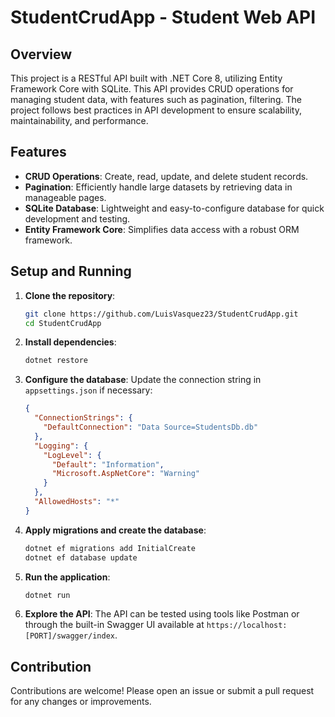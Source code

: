 # StudentCrudApp - Student Web API

## Overview

This project is a RESTful API built with .NET Core 8, utilizing Entity Framework Core with SQLite. This API provides CRUD operations for managing student data, with features such as pagination, filtering. 
The project follows best practices in API development to ensure scalability, maintainability, and performance.

## Features

- **CRUD Operations**: Create, read, update, and delete student records.
- **Pagination**: Efficiently handle large datasets by retrieving data in manageable pages.
- **SQLite Database**: Lightweight and easy-to-configure database for quick development and testing.
- **Entity Framework Core**: Simplifies data access with a robust ORM framework.


## Setup and Running

1. **Clone the repository**:
    ```bash
    git clone https://github.com/LuisVasquez23/StudentCrudApp.git
    cd StudentCrudApp
    ```

2. **Install dependencies**:
    ```bash
    dotnet restore
    ```

3. **Configure the database**:
    Update the connection string in `appsettings.json` if necessary:
    ```json
    {
      "ConnectionStrings": {
        "DefaultConnection": "Data Source=StudentsDb.db"
      },
      "Logging": {
        "LogLevel": {
          "Default": "Information",
          "Microsoft.AspNetCore": "Warning"
        }
      },
      "AllowedHosts": "*"
    }
    ```

4. **Apply migrations and create the database**:
    ```bash
    dotnet ef migrations add InitialCreate
    dotnet ef database update
    ```

5. **Run the application**:
    ```bash
    dotnet run
    ```

6. **Explore the API**:
    The API can be tested using tools like Postman or through the built-in Swagger UI available at `https://localhost:[PORT]/swagger/index`.

## Contribution

Contributions are welcome! Please open an issue or submit a pull request for any changes or improvements.
